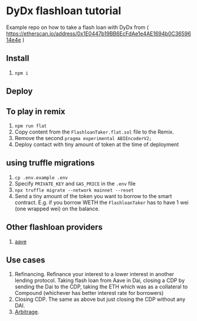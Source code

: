 # DyDx flashloan tutorial

Example repo on how to take a flash loan with DyDx from ( https://etherscan.io/address/0x1E0447b19BB6EcFdAe1e4AE1694b0C3659614e4e )

## Install 
1. `npm i`

## Deploy

## To play in remix
1. `npm run flat`
2. Copy content from the `FlashloanTaker.flat.sol` file to the Remix.
3. Remove the second `pragma experimental ABIEncoderV2;`
4. Deploy contact with tiny amount of token at the time of deployment

## using truffle migrations
1. `cp .env.example .env`
2. Specify `PRIVATE_KEY` and `GAS_PRICE` in the `.env` file
3. `npx truffle migrate --network mainnet --reset`
4. Send a tiny amount of the token you want to borrow to the smart contract. E.g. if you borrow WETH the `FlashloanTaker` has to have 1 wei (one wrapped wei) on the balance.

## Other flashloan providers
1. [aave](https://github.com/aave/flashloan-box/blob/master/contracts/Flashloan.sol)

## Use cases
1. Refinancing. Refinance your interest to a lower interest in another lending protocol. Taking flash loan from Aave in Dai, closing a CDP by sending the Dai to the CDP, taking the ETH which was as a collateral to Compound (whichever has better interest rate for borrowers)
2. Closing CDP. The same as above but just closing the CDP without any DAI.
3. [Arbitrage](https://etherscan.io/tx/0x7b67d25e479c363c3bed6fe03fc15e7279a30f9857771b7b2539612c3dc6cf30). 